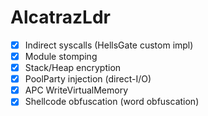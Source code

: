 # AlcatrazLdr

- [x] Indirect syscalls (HellsGate custom impl)
- [x] Module stomping
- [x] Stack/Heap encryption
- [x] PoolParty injection (direct-I/O)
- [x] APC WriteVirtualMemory
- [x] Shellcode obfuscation (word obfuscation)
